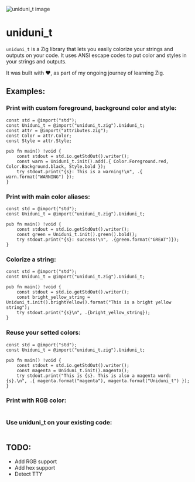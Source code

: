 ![uniduni_t image](https://codeberg.org/attachments/f0ba7e70-05fe-4f6a-9aa8-1f8bbb087d15)

# uniduni_t

`uniduni_t` is a Zig library that lets you easily colorize your strings and outputs on your code. It uses ANSI escape codes to put color and styles in your strings and outputs.

It was built with :heart:, as part of my ongoing journey of learning Zig.

## Examples:

### Print with custom foreground, background color and style:
```
const std = @import("std");
const Uniduni_t = @import("uniduni_t.zig").Uniduni_t;
const attr = @import("attributes.zig");
const Color = attr.Color;
const Style = attr.Style;

pub fn main() !void {
    const stdout = std.io.getStdOut().writer();
    const warn = Uniduni_t.init().add(.{ Color.Foreground.red, Color.Background.black, Style.bold });
    try stdout.print("{s}: This is a warning!\n", .{ warn.format("WARNING") });
}
```
### Print with main color aliases:
```
const std = @import("std");
const Uniduni_t = @import("uniduni_t.zig").Uniduni_t;

pub fn main() !void {
    const stdout = std.io.getStdOut().writer();
    const green = Uniduni_t.init().green().bold();
    try stdout.print("{s}: success!\n", .{green.format("GREAT")});
}
```
### Colorize a string:
```
const std = @import("std");
const Uniduni_t = @import("uniduni_t.zig").Uniduni_t;

pub fn main() !void {
    const stdout = std.io.getStdOut().writer();
    const bright_yellow_string = Uniduni_t.init().brightYellow().format("This is a bright yellow string");
    try stdout.print("{s}\n", .{bright_yellow_string});
}
```
### Reuse your setted colors:
```
const std = @import("std");
const Uniduni_t = @import("uniduni_t.zig").Uniduni_t;

pub fn main() !void {
    const stdout = std.io.getStdOut().writer();
    const magenta = Uniduni_t.init().magenta();
    try stdout.print("This is {s}. This is also a magenta word: {s}.\n", .{ magenta.format("magenta"), magenta.format("Uniduni_t") });
}
```
### Print with RGB color:
```
```
### Use uniduni_t on your existing code:
```
```
## TODO:
- Add RGB support
- Add hex support
- Detect TTY
